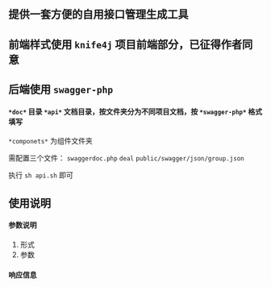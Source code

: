 ## 提供一套方便的自用接口管理生成工具

## 前端样式使用 `knife4j` 项目前端部分，已征得作者同意
## 后端使用 `swagger-php`

#### `*doc*`  目录 `*api*` 文档目录，按文件夹分为不同项目文档，按 `*swagger-php*` 格式填写
 `*componets*` 为组件文件夹

需配置三个文件：
`swaggerdoc.php`  `deal`  `public/swagger/json/group.json`

执行 `sh api.sh` 即可


## 使用说明
#### 参数说明
1. 形式
2. 参数

#### 响应信息